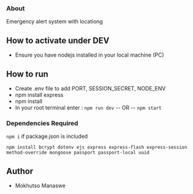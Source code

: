 ### About
Emergency alert system with locationg

## How to activate under DEV

- Ensure you have nodejs installed in your local machine (PC)

## How to run

- Create .env file to add PORT, SESSION_SECRET, NODE_ENV
- npm install express
- npm install
- In your root terminal enter : `npm run dev`   -- OR --      `npm start`

### Dependencies Required
`npm i` if package.json is included

`npm install bcrypt dotenv ejs express express-flash express-session method-override mongoose passport passport-local uuid`


## Author

- Mokhutso Manaswe
